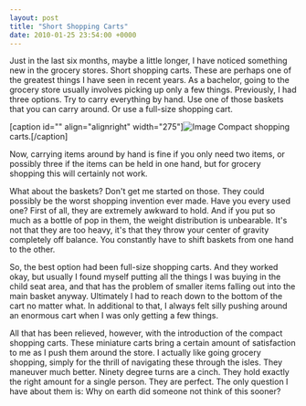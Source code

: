 ```yaml
---
layout: post
title: "Short Shopping Carts"
date: 2010-01-25 23:54:00 +0000
---
```

Just in the last six months, maybe a little longer, I have noticed something new in the grocery stores. Short shopping carts. These are perhaps one of the greatest things I have seen in recent years. As a bachelor, going to the grocery store usually involves picking up only a few things. Previously, I had three options. Try to carry everything by hand. Use one of those baskets that you can carry around. Or use a full-size shopping cart.

[caption id="" align="alignright" width="275"]![Image](/https://www.jackeverett.com/rc_files/c/o/compactcarts.JPG) Compact shopping carts.[/caption]

Now, carrying items around by hand is fine if you only need two items, or possibly three if the items can be held in one hand, but for grocery shopping this will certainly not work.

What about the baskets? Don't get me started on those. They could possibly be the worst shopping invention ever made. Have you every used one? First of all, they are extremely awkward to hold. And if you put so much as a bottle of pop in them, the weight distribution is unbearable. It's not that they are too heavy, it's that they throw your center of gravity completely off balance. You constantly have to shift baskets from one hand to the other.

So, the best option had been full-size shopping carts. And they worked okay, but usually I found myself putting all the things I was buying in the child seat area, and that has the problem of smaller items falling out into the main basket anyway. Ultimately I had to reach down to the bottom of the cart no matter what. In additional to that, I always felt silly pushing around an enormous cart when I was only getting a few things.

All that has been relieved, however, with the introduction of the compact shopping carts. These miniature carts bring a certain amount of satisfaction to me as I push them around the store. I actually like going grocery shopping, simply for the thrill of navigating these through the isles. They maneuver much better. Ninety degree turns are a cinch. They hold exactly the right amount for a single person. They are perfect. The only question I have about them is: Why on earth did someone not think of this sooner?
